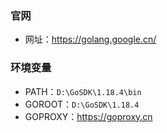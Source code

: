 ### 官网
- 网址：https://golang.google.cn/

### 环境变量
- PATH：`D:\GoSDK\1.18.4\bin`
- GOROOT：`D:\GoSDK\1.18.4`
- GOPROXY：https://goproxy.cn
